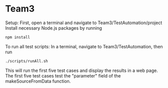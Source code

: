 # Team3
Setup: First, open a terminal and navigate to Team3/TestAutomation/project
Install necessary Node.js packages by running

`npm install`

To run all test scripts:
In a terminal, navigate to Team3/TestAutomation, then run

`./scripts/runAll.sh`

This will run the first five test cases and display the results in a web page.
The first five test cases test the "parameter" field of the makeSourceFromData function.



